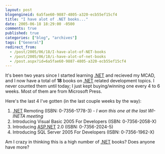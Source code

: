 ```yaml
---
layout: post
blogengineid: 6a5fae60-9887-4805-a320-ecb55ef15cf4
title: "I have alot of .NET books..."
date: 2005-06-18 18:29:00 -0500
comments: true
published: true
categories: ["blog", "archives"]
tags: ["General"]
redirect_from: 
  - /post/2005/06/18/I-have-alot-of-NET-books
  - /post/2005/06/18/i-have-alot-of-net-books
  - /post.aspx?id=6a5fae60-9887-4805-a320-ecb55ef15cf4
---
```

<!-- more -->

It's been two years since I started learning <A title=.NET href="http://www.microsoft.com/net/" target=_blank>.NET</A> and recieved my MCAD, and I now have a total of <STRONG>18</STRONG> books on <A title=.NET href="http://www.microsoft.com/net/" target=_blank>.NET</A> related development topics. I never counted them until today; I just kept buying/winning one every 4 to 6 weeks. Most of them are from Microsoft Press.

Here's the last 4 I've gotten (in the last couple weeks by the way):
<OL>
<LI><A title=.NET href="http://www.microsoft.com/net/" target=_blank>.NET</A> Remoting (ISBN: 0-7356-1778-3) - <EM>I won this one at the last WI-INETA meeting</EM>
<LI>Introducing Visual Basic 2005 For Developers (ISBN: 0-7356-2058-X) 
<LI>Introducing <A title=ASP.NET href="http://asp.net" target=_blank>ASP.NET</A> 2.0 (ISBN: 0-7356-2024-5) 
<LI>Introducing SQL Server 2005 For Developers (ISBN: 0-7356-1962-X)</LI></OL>

Am I crazy in thinking this is a high number of <A title=.NET href="http://www.microsoft.com/net/" target=_blank>.NET</A> books? Does anyone have more?
